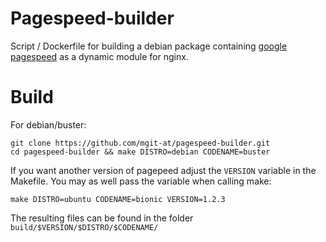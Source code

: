 # Pagespeed-builder

Script / Dockerfile for building a debian package containing [google pagespeed](https://developers.google.com/speed/pagespeed/module/) as a dynamic module for nginx.

# Build

For debian/buster:

```
git clone https://github.com/mgit-at/pagespeed-builder.git
cd pagespeed-builder && make DISTRO=debian CODENAME=buster
```

If you want another version of pagepeed adjust the `VERSION` variable in the Makefile.
You may as well pass the variable when calling make:

```
make DISTRO=ubuntu CODENAME=bionic VERSION=1.2.3
```

The resulting files can be found in the folder `build/$VERSION/$DISTRO/$CODENAME/`
